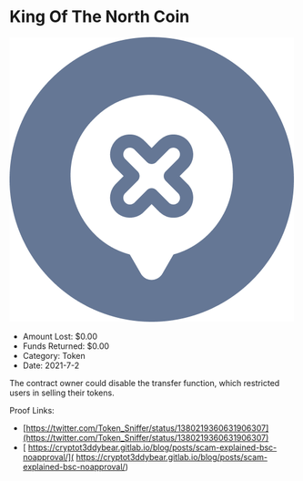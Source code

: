 # King Of The North Coin
![King Of The North Coin](/rektimages/King-Of-The-North-Coin.png)
- Amount Lost: $0.00
- Funds Returned: $0.00
- Category: Token
- Date: 2021-7-2

The contract owner could disable the transfer function, which restricted users in selling their tokens.  
  



Proof Links:
- [https://twitter.com/Token_Sniffer/status/1380219360631906307](https://twitter.com/Token_Sniffer/status/1380219360631906307)
- [ https://cryptot3ddybear.gitlab.io/blog/posts/scam-explained-bsc-noapproval/]( https://cryptot3ddybear.gitlab.io/blog/posts/scam-explained-bsc-noapproval/)


